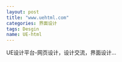 ```yaml
---
layout: post
title: "www.uehtml.com"
categories: 界面设计
tags: Desgin
name: UE-html
---
```

UE设计平台-网页设计，设计交流，界面设计...
<!--break-->
